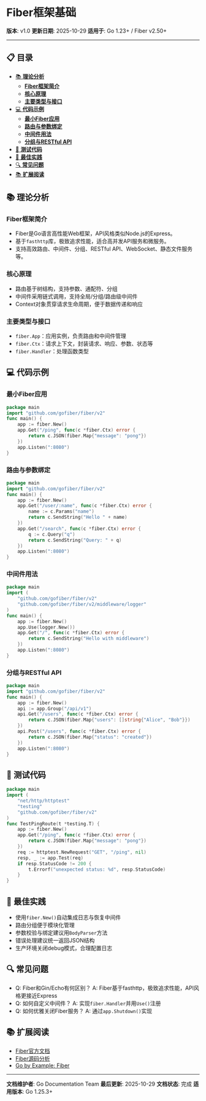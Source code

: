 # Fiber框架基础

**版本**: v1.0
**更新日期**: 2025-10-29
**适用于**: Go 1.23+ / Fiber v2.50+

---

## 📋 目录

- [📚 **理论分析**](#理论分析)
  - [**Fiber框架简介**](#fiber框架简介)
  - [**核心原理**](#核心原理)
  - [**主要类型与接口**](#主要类型与接口)
- [💻 **代码示例**](#代码示例)
  - [**最小Fiber应用**](#最小fiber应用)
  - [**路由与参数绑定**](#路由与参数绑定)
  - [**中间件用法**](#中间件用法)
  - [**分组与RESTful API**](#分组与restful-api)
- [🧪 **测试代码**](#测试代码)
- [🎯 **最佳实践**](#最佳实践)
- [🔍 **常见问题**](#常见问题)
- [📚 **扩展阅读**](#扩展阅读)

## 📚 **理论分析**

### **Fiber框架简介**

- Fiber是Go语言高性能Web框架，API风格类似Node.js的Express。
- 基于`fasthttp`库，极致追求性能，适合高并发API服务和微服务。
- 支持高效路由、中间件、分组、RESTful API、WebSocket、静态文件服务等。

### **核心原理**

- 路由基于树结构，支持参数、通配符、分组
- 中间件采用链式调用，支持全局/分组/路由级中间件
- Context对象贯穿请求生命周期，便于数据传递和响应

### **主要类型与接口**

- `fiber.App`：应用实例，负责路由和中间件管理
- `fiber.Ctx`：请求上下文，封装请求、响应、参数、状态等
- `fiber.Handler`：处理函数类型

## 💻 **代码示例**

### **最小Fiber应用**

```go
package main
import "github.com/gofiber/fiber/v2"
func main() {
    app := fiber.New()
    app.Get("/ping", func(c *fiber.Ctx) error {
        return c.JSON(fiber.Map{"message": "pong"})
    })
    app.Listen(":8080")
}
```

### **路由与参数绑定**

```go
package main
import "github.com/gofiber/fiber/v2"
func main() {
    app := fiber.New()
    app.Get("/user/:name", func(c *fiber.Ctx) error {
        name := c.Params("name")
        return c.SendString("Hello " + name)
    })
    app.Get("/search", func(c *fiber.Ctx) error {
        q := c.Query("q")
        return c.SendString("Query: " + q)
    })
    app.Listen(":8080")
}
```

### **中间件用法**

```go
package main
import (
    "github.com/gofiber/fiber/v2"
    "github.com/gofiber/fiber/v2/middleware/logger"
)
func main() {
    app := fiber.New()
    app.Use(logger.New())
    app.Get("/", func(c *fiber.Ctx) error {
        return c.SendString("Hello with middleware")
    })
    app.Listen(":8080")
}
```

### **分组与RESTful API**

```go
package main
import "github.com/gofiber/fiber/v2"
func main() {
    app := fiber.New()
    api := app.Group("/api/v1")
    api.Get("/users", func(c *fiber.Ctx) error {
        return c.JSON(fiber.Map{"users": []string{"Alice", "Bob"}})
    })
    api.Post("/users", func(c *fiber.Ctx) error {
        return c.JSON(fiber.Map{"status": "created"})
    })
    app.Listen(":8080")
}
```

## 🧪 **测试代码**

```go
package main
import (
    "net/http/httptest"
    "testing"
    "github.com/gofiber/fiber/v2"
)
func TestPingRoute(t *testing.T) {
    app := fiber.New()
    app.Get("/ping", func(c *fiber.Ctx) error {
        return c.JSON(fiber.Map{"message": "pong"})
    })
    req := httptest.NewRequest("GET", "/ping", nil)
    resp, _ := app.Test(req)
    if resp.StatusCode != 200 {
        t.Errorf("unexpected status: %d", resp.StatusCode)
    }
}
```

## 🎯 **最佳实践**

- 使用`fiber.New()`自动集成日志与恢复中间件
- 路由分组便于模块化管理
- 参数校验与绑定建议用`BodyParser`方法
- 错误处理建议统一返回JSON结构
- 生产环境关闭debug模式，合理配置日志

## 🔍 **常见问题**

- Q: Fiber和Gin/Echo有何区别？
  A: Fiber基于fasthttp，极致追求性能，API风格更接近Express
- Q: 如何自定义中间件？
  A: 实现`fiber.Handler`并用`Use()`注册
- Q: 如何优雅关闭Fiber服务？
  A: 通过`app.Shutdown()`实现

## 📚 **扩展阅读**

- [Fiber官方文档](https://docs.gofiber.io/)
- [Fiber源码分析](https://github.com/gofiber/fiber)
- [Go by Example: Fiber](https://gobyexample.com/fiber)

---

**文档维护者**: Go Documentation Team
**最后更新**: 2025-10-29
**文档状态**: 完成
**适用版本**: Go 1.25.3+
